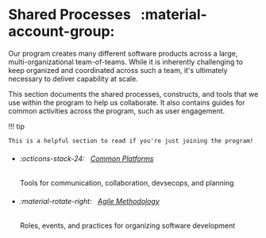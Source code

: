 # Shared Processes &nbsp; :material-account-group:

Our program creates many different software products across a large, multi-organizational team-of-teams. While it is inherently challenging to keep organized and coordinated across such a team, it's ultimately necessary to deliver capability at scale.

This section documents the shared processes, constructs, and tools that we use within the program to help us collaborate. It also contains guides for common activities across the program, such as user engagement.

<!--
!!! note

    The items documented in this section are both technical and organizational. They include common methods of team organization, synchronized sprints, and usage of common platforms.
-->

!!! tip

    This is a helpful section to read if you're just joining the program!

<div class="grid cards" markdown>

-   ###### :octicons-stack-24: &nbsp; [Common Platforms](platforms/index.md) 

    Tools for communication, collaboration, devsecops, and planning

-   ###### :material-rotate-right: &nbsp; [Agile Methodology](agile/index.md) 

    Roles, events, and practices for organizing software development

</div>
